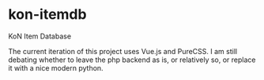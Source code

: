 kon-itemdb
==========

KoN Item Database

The current iteration of this project uses Vue.js and PureCSS.  I am still debating whether to leave the php backend as is, or relatively so, or replace it with a nice modern python.